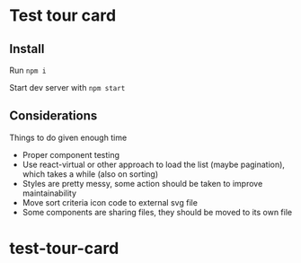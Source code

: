 # Test tour card

## Install

Run `npm i`  

Start dev server with `npm start`  

## Considerations

Things to do given enough time

- Proper component testing
- Use react-virtual or other approach to load the list (maybe pagination), which takes a while (also on sorting)
- Styles are pretty messy, some action should be taken to improve maintainability
- Move sort criteria icon code to external svg file
- Some components are sharing files, they should be moved to its own file
# test-tour-card

